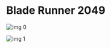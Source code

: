# Blade Runner 2049

![img 0](https://i.imgur.com/7021ZCp.jpg)

![img 1](https://i.imgur.com/oVZ7zhH.jpg)

